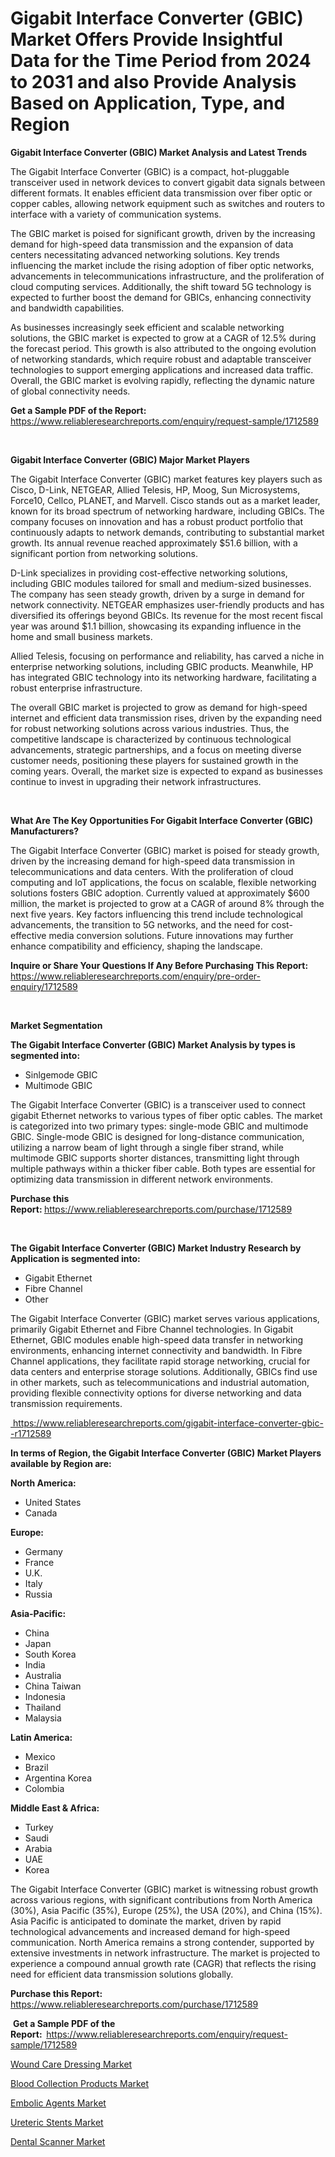 <p><h1>Gigabit Interface Converter (GBIC) Market Offers Provide Insightful Data for the Time Period from 2024 to 2031 and also Provide Analysis Based on Application, Type, and Region</h1></p><p><strong>Gigabit Interface Converter (GBIC) Market Analysis and Latest Trends</strong></p>
<p><p>The Gigabit Interface Converter (GBIC) is a compact, hot-pluggable transceiver used in network devices to convert gigabit data signals between different formats. It enables efficient data transmission over fiber optic or copper cables, allowing network equipment such as switches and routers to interface with a variety of communication systems.</p><p>The GBIC market is poised for significant growth, driven by the increasing demand for high-speed data transmission and the expansion of data centers necessitating advanced networking solutions. Key trends influencing the market include the rising adoption of fiber optic networks, advancements in telecommunications infrastructure, and the proliferation of cloud computing services. Additionally, the shift toward 5G technology is expected to further boost the demand for GBICs, enhancing connectivity and bandwidth capabilities.</p><p>As businesses increasingly seek efficient and scalable networking solutions, the GBIC market is expected to grow at a CAGR of 12.5% during the forecast period. This growth is also attributed to the ongoing evolution of networking standards, which require robust and adaptable transceiver technologies to support emerging applications and increased data traffic. Overall, the GBIC market is evolving rapidly, reflecting the dynamic nature of global connectivity needs.</p></p>
<p><strong>Get a Sample PDF of the Report:&nbsp;</strong> <a href="https://www.reliableresearchreports.com/enquiry/request-sample/1712589?utm_campaign=1736&utm_medium=2&utm_source=Github&utm_content=ia&utm_term=22102024&utm_id=gigabit-interface-converter-gbic">https://www.reliableresearchreports.com/enquiry/request-sample/1712589</a></p>
<p>&nbsp;</p>
<p><strong>Gigabit Interface Converter (GBIC) Major Market Players</strong></p>
<p><p>The Gigabit Interface Converter (GBIC) market features key players such as Cisco, D-Link, NETGEAR, Allied Telesis, HP, Moog, Sun Microsystems, Force10, Cellco, PLANET, and Marvell. Cisco stands out as a market leader, known for its broad spectrum of networking hardware, including GBICs. The company focuses on innovation and has a robust product portfolio that continuously adapts to network demands, contributing to substantial market growth. Its annual revenue reached approximately $51.6 billion, with a significant portion from networking solutions.</p><p>D-Link specializes in providing cost-effective networking solutions, including GBIC modules tailored for small and medium-sized businesses. The company has seen steady growth, driven by a surge in demand for network connectivity. NETGEAR emphasizes user-friendly products and has diversified its offerings beyond GBICs. Its revenue for the most recent fiscal year was around $1.1 billion, showcasing its expanding influence in the home and small business markets.</p><p>Allied Telesis, focusing on performance and reliability, has carved a niche in enterprise networking solutions, including GBIC products. Meanwhile, HP has integrated GBIC technology into its networking hardware, facilitating a robust enterprise infrastructure. </p><p>The overall GBIC market is projected to grow as demand for high-speed internet and efficient data transmission rises, driven by the expanding need for robust networking solutions across various industries. Thus, the competitive landscape is characterized by continuous technological advancements, strategic partnerships, and a focus on meeting diverse customer needs, positioning these players for sustained growth in the coming years. Overall, the market size is expected to expand as businesses continue to invest in upgrading their network infrastructures.</p></p>
<p>&nbsp;</p>
<p><strong>What Are The Key Opportunities For Gigabit Interface Converter (GBIC) Manufacturers?</strong></p>
<p><p>The Gigabit Interface Converter (GBIC) market is poised for steady growth, driven by the increasing demand for high-speed data transmission in telecommunications and data centers. With the proliferation of cloud computing and IoT applications, the focus on scalable, flexible networking solutions fosters GBIC adoption. Currently valued at approximately $600 million, the market is projected to grow at a CAGR of around 8% through the next five years. Key factors influencing this trend include technological advancements, the transition to 5G networks, and the need for cost-effective media conversion solutions. Future innovations may further enhance compatibility and efficiency, shaping the landscape.</p></p>
<p><strong>Inquire or Share Your Questions If Any Before Purchasing This Report:</strong> <a href="https://www.reliableresearchreports.com/enquiry/pre-order-enquiry/1712589?utm_campaign=1736&utm_medium=2&utm_source=Github&utm_content=ia&utm_term=22102024&utm_id=gigabit-interface-converter-gbic">https://www.reliableresearchreports.com/enquiry/pre-order-enquiry/1712589</a></p>
<p>&nbsp;</p>
<p><strong>Market Segmentation</strong></p>
<p><strong>The Gigabit Interface Converter (GBIC) Market Analysis by types is segmented into:</strong></p>
<p><ul><li>Sinlgemode GBIC</li><li>Multimode GBIC</li></ul></p>
<p><p>The Gigabit Interface Converter (GBIC) is a transceiver used to connect gigabit Ethernet networks to various types of fiber optic cables. The market is categorized into two primary types: single-mode GBIC and multimode GBIC. Single-mode GBIC is designed for long-distance communication, utilizing a narrow beam of light through a single fiber strand, while multimode GBIC supports shorter distances, transmitting light through multiple pathways within a thicker fiber cable. Both types are essential for optimizing data transmission in different network environments.</p></p>
<p><strong>Purchase this Report:&nbsp;</strong><a href="https://www.reliableresearchreports.com/purchase/1712589?utm_campaign=1736&utm_medium=2&utm_source=Github&utm_content=ia&utm_term=22102024&utm_id=gigabit-interface-converter-gbic">https://www.reliableresearchreports.com/purchase/1712589</a></p>
<p>&nbsp;</p>
<p><strong>The Gigabit Interface Converter (GBIC) Market Industry Research by Application is segmented into:</strong></p>
<p><ul><li>Gigabit Ethernet</li><li>Fibre Channel</li><li>Other</li></ul></p>
<p><p>The Gigabit Interface Converter (GBIC) market serves various applications, primarily Gigabit Ethernet and Fibre Channel technologies. In Gigabit Ethernet, GBIC modules enable high-speed data transfer in networking environments, enhancing internet connectivity and bandwidth. In Fibre Channel applications, they facilitate rapid storage networking, crucial for data centers and enterprise storage solutions. Additionally, GBICs find use in other markets, such as telecommunications and industrial automation, providing flexible connectivity options for diverse networking and data transmission requirements.</p></p>
<p><a href="https://www.reliableresearchreports.com/gigabit-interface-converter-gbic--r1712589?utm_campaign=1736&utm_medium=2&utm_source=Github&utm_content=ia&utm_term=22102024&utm_id=gigabit-interface-converter-gbic">&nbsp;https://www.reliableresearchreports.com/gigabit-interface-converter-gbic--r1712589</a></p>
<p><strong>In terms of Region, the Gigabit Interface Converter (GBIC) Market Players available by Region are:</strong></p>
<p>
    <p> <strong> North America: </strong>
        <ul>
            <li>United States</li>
            <li>Canada</li>
        </ul>
        </p> 
    <p> <strong> Europe: </strong>
        <ul>
            <li>Germany</li>
            <li>France</li>
            <li>U.K.</li>
            <li>Italy</li>
            <li>Russia</li>
        </ul>
        </p> 
    <p> <strong> Asia-Pacific: </strong>
        <ul>
            <li>China</li>
            <li>Japan</li>
            <li>South Korea</li>
            <li>India</li>
            <li>Australia</li>
            <li>China Taiwan</li>
            <li>Indonesia</li>
            <li>Thailand</li>
            <li>Malaysia</li>
        </ul>
        </p> 
    <p> <strong> Latin America: </strong>
        <ul>
            <li>Mexico</li>
            <li>Brazil</li>
            <li>Argentina Korea</li>
            <li>Colombia</li>
        </ul>
        </p> 
    <p> <strong> Middle East & Africa: </strong>
        <ul>
            <li>Turkey</li>
            <li>Saudi</li>
            <li>Arabia</li>
            <li>UAE</li>
            <li>Korea</li>
        </ul>
    </p>
    </p>
<p><p>The Gigabit Interface Converter (GBIC) market is witnessing robust growth across various regions, with significant contributions from North America (30%), Asia Pacific (35%), Europe (25%), the USA (20%), and China (15%). Asia Pacific is anticipated to dominate the market, driven by rapid technological advancements and increased demand for high-speed communication. North America remains a strong contender, supported by extensive investments in network infrastructure. The market is projected to experience a compound annual growth rate (CAGR) that reflects the rising need for efficient data transmission solutions globally.</p></p>
<p><strong>Purchase this Report: </strong><a href="https://www.reliableresearchreports.com/purchase/1712589?utm_campaign=1736&utm_medium=2&utm_source=Github&utm_content=ia&utm_term=22102024&utm_id=gigabit-interface-converter-gbic">https://www.reliableresearchreports.com/purchase/1712589</a></p>
<p>&nbsp;<strong>Get a Sample PDF of the Report:&nbsp;&nbsp;</strong><a href="https://www.reliableresearchreports.com/enquiry/request-sample/1712589?utm_campaign=1736&utm_medium=2&utm_source=Github&utm_content=ia&utm_term=22102024&utm_id=gigabit-interface-converter-gbic">https://www.reliableresearchreports.com/enquiry/request-sample/1712589</a></p>
<p><strong></strong></p>
<p><p><a href="https://www.linkedin.com/pulse/wound-care-dressing-market-industry-landscape-growth-trajectories-0ryue?utm_campaign=1736&utm_medium=2&utm_source=Github&utm_content=ia&utm_term=22102024&utm_id=gigabit-interface-converter-gbic">Wound Care Dressing Market</a></p><p><a href="https://www.linkedin.com/pulse/unveiling-market-trends-global-blood-collection-products-79rve?utm_campaign=1736&utm_medium=2&utm_source=Github&utm_content=ia&utm_term=22102024&utm_id=gigabit-interface-converter-gbic">Blood Collection Products Market</a></p><p><a href="https://www.linkedin.com/pulse/embolic-agents-market-evolution-global-trends-regional-dynamics-y3gse?utm_campaign=1736&utm_medium=2&utm_source=Github&utm_content=ia&utm_term=22102024&utm_id=gigabit-interface-converter-gbic">Embolic Agents Market</a></p><p><a href="https://www.linkedin.com/pulse/ureteric-stents-market-global-share-ranking-overall-8kmve?utm_campaign=1736&utm_medium=2&utm_source=Github&utm_content=ia&utm_term=22102024&utm_id=gigabit-interface-converter-gbic">Ureteric Stents Market</a></p><p><a href="https://www.linkedin.com/pulse/insights-dental-scanner-industry-market-financial-status-dqjce?utm_campaign=1736&utm_medium=2&utm_source=Github&utm_content=ia&utm_term=22102024&utm_id=gigabit-interface-converter-gbic">Dental Scanner Market</a></p></p>